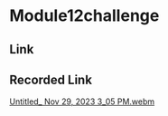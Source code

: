 # Module12challenge











## Link

## Recorded Link

[Untitled_ Nov 29, 2023 3_05 PM.webm](https://github.com/eli-soto/module12challenge/assets/142184979/2c7e3506-0e35-4cc6-88a4-82eca2f91d1c)
